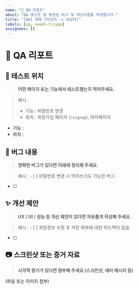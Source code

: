 ```yaml
---
name: "🧪 QA 리포트"
about: "QA 테스트 중 발견된 버그 및 개선사항을 작성합니다."
title: "[QA] 제목 [작성자 -> 대상자]"
labels: [qa, needs-triage]
assignees: []
---
```


# 🧪 QA 리포트

## 📍 테스트 위치

> **어떤 페이지 또는 기능에서 테스트했는지 적어주세요.**

> 예시 :
>
> - 기능 : 비밀번호 변경
> - 위치 : 회원가입 페이지 (`/signup`), 마이페이지

- 기능 :
- 위치 :

## 🐛 버그 내용

> **명확한 버그가 있다면 아래에 정리해 주세요.**

> 예시 : - [ ] 비밀번호 변경 시 띄어쓰기도 가능한 버그

- [ ]

## ✨ 개선 제안

> **UX / UI / 성능 등 개선 제안이 있다면 자유롭게 작성해 주세요.**

> 예시 : - [ ] 회원정보 수정 후 저장 여부에 대한 피드백이 없음

- [ ]

## 📷 스크린샷 또는 증거 자료

> **시각적 증거가 있다면 첨부해 주세요 (스크린샷, 에러 메시지 등)**

(파일 또는 이미지 첨부)
